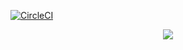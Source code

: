  [![CircleCI](https://circleci.com/gh/CIRCLECI-GWP/db-back-up-schedule/tree/main.svg?style=svg)](https://circleci.com/gh/CIRCLECI-GWP/db-back-up-schedule/tree/main)
 
<p align="center"><img src="https://avatars3.githubusercontent.com/u/59034516"></p>

